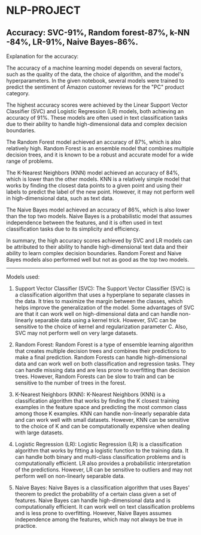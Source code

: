 # NLP-PROJECT

Accuracy:
SVC-91%,
Random forest-87%,
k-NN -84%,
LR-91%,
Naive Bayes-86%.
--------------------------------------------------------------------------------------------------------------------------------------------------------------------
Explanation for the accuracy:

The accuracy of a machine learning model depends on several factors, such as the quality of the data, the choice of algorithm, and the model's hyperparameters. In the given notebook, several models were trained to predict the sentiment of Amazon customer reviews for the "PC" product category. 

The highest accuracy scores were achieved by the Linear Support Vector Classifier (SVC) and Logistic Regression (LR) models, both achieving an accuracy of 91%. These models are often used in text classification tasks due to their ability to handle high-dimensional data and complex decision boundaries. 

The Random Forest model achieved an accuracy of 87%, which is also relatively high. Random Forest is an ensemble model that combines multiple decision trees, and it is known to be a robust and accurate model for a wide range of problems.

The K-Nearest Neighbors (KNN) model achieved an accuracy of 84%, which is lower than the other models. KNN is a relatively simple model that works by finding the closest data points to a given point and using their labels to predict the label of the new point. However, it may not perform well in high-dimensional data, such as text data.

The Naive Bayes model achieved an accuracy of 86%, which is also lower than the top two models. Naive Bayes is a probabilistic model that assumes independence between the features, and it is often used in text classification tasks due to its simplicity and efficiency.

In summary, the high accuracy scores achieved by SVC and LR models can be attributed to their ability to handle high-dimensional text data and their ability to learn complex decision boundaries. Random Forest and Naive Bayes models also performed well but not as good as the top two models.

--------------------------------------------------------------------------------------------------------------------------------------------------------------------

Models used:

1. Support Vector Classifier (SVC):
The Support Vector Classifier (SVC) is a classification algorithm that uses a hyperplane to separate classes in the data. It tries to maximize the margin between the classes, which helps improve the generalization of the model. Some advantages of SVC are that it can work well on high-dimensional data and can handle non-linearly separable data using a kernel trick. However, SVC can be sensitive to the choice of kernel and regularization parameter C. Also, SVC may not perform well on very large datasets.

2. Random Forest:
Random Forest is a type of ensemble learning algorithm that creates multiple decision trees and combines their predictions to make a final prediction. Random Forests can handle high-dimensional data and can work well on both classification and regression tasks. They can handle missing data and are less prone to overfitting than decision trees. However, Random Forests can be slow to train and can be sensitive to the number of trees in the forest.

3. K-Nearest Neighbors (KNN):
K-Nearest Neighbors (KNN) is a classification algorithm that works by finding the K closest training examples in the feature space and predicting the most common class among those K examples. KNN can handle non-linearly separable data and can work well with small datasets. However, KNN can be sensitive to the choice of K and can be computationally expensive when dealing with large datasets.

4. Logistic Regression (LR):
Logistic Regression (LR) is a classification algorithm that works by fitting a logistic function to the training data. It can handle both binary and multi-class classification problems and is computationally efficient. LR also provides a probabilistic interpretation of the predictions. However, LR can be sensitive to outliers and may not perform well on non-linearly separable data.

5. Naive Bayes:
Naive Bayes is a classification algorithm that uses Bayes' theorem to predict the probability of a certain class given a set of features. Naive Bayes can handle high-dimensional data and is computationally efficient. It can work well on text classification problems and is less prone to overfitting. However, Naive Bayes assumes independence among the features, which may not always be true in practice.
